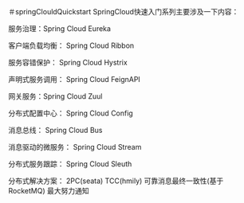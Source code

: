 ＃springClouldQuickstart
SpringCloud快速入门系列主要涉及一下内容：

服务治理：Spring Cloud Eureka

客户端负载均衡： Spring Cloud Ribbon

服务容错保护： Spring Cloud Hystrix

声明式服务调用： Spring Cloud FeignAPI

网关服务：Spring Cloud Zuul

分布式配置中心： Spring Cloud Config

消息总线： Spring Cloud Bus

消息驱动的微服务： Spring Cloud Stream

分布式服务跟踪： Spring Cloud Sleuth

分布式解决方案： 2PC(seata)  TCC(hmily)  可靠消息最终一致性(基于RocketMQ)  最大努力通知






